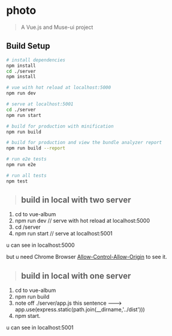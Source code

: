 # photo

> A Vue.js and Muse-ui project

## Build Setup

``` bash
# install dependencies
npm install
cd ./server
npm install

# vue with hot reload at localhost:5000
npm run dev

# serve at localhost:5001
cd ./server
npm run start

# build for production with minification
npm run build

# build for production and view the bundle analyzer report
npm run build --report

# run e2e tests
npm run e2e

# run all tests
npm test
```
>## build in local with two server

1. cd to vue-album
2. npm run dev  // serve with hot reload at localhost:5000
3. cd /server
4. npm run start // serve  at localhost:5001

u can see in localhost:5000

but u need Chrome Browser [Allow-Control-Allow-Origin](https://chrome.google.com/webstore/detail/allow-control-allow-origi/nlfbmbojpeacfghkpbjhddihlkkiljbi) to see it.

>## build in local with one server

1. cd to vue-album
2. npm run build
3. note off ./server/app.js this sentence --->  app.use(express.static(path.join(__dirname,'../dist')))
4. npm start.

u can see in localhost:5001

